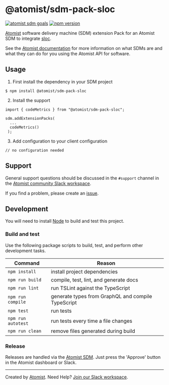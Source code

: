 # @atomist/sdm-pack-sloc

[![atomist sdm goals](http://badge.atomist.com/T29E48P34/atomist/sdm-pack-sloc/51053400-0a11-4280-959d-7d2a1ae80344)](https://app.atomist.com/workspace/T29E48P34)
[![npm version](https://img.shields.io/npm/v/@atomist/sdm-pack-sloc.svg)](https://www.npmjs.com/package/@atomist/sdm-pack-sloc)

[Atomist][atomist] software delivery machine (SDM) extension Pack for an Atomist SDM to integrate [sloc](https://www.npmjs.com/package/sloc).

[spring]: https://spring.io/ (Spring)
[spring-boot]: http://spring.io/projects/spring-boot (Spring Boot)

See the [Atomist documentation][atomist-doc] for more information on
what SDMs are and what they can do for you using the Atomist API for
software.

[atomist-doc]: https://docs.atomist.com/ (Atomist Documentation)

## Usage

1. First install the dependency in your SDM project

```
$ npm install @atomist/sdm-pack-sloc
```

2. Install the support

```
import { codeMetrics } from "@atomist/sdm-pack-sloc";

sdm.addExtensionPacks(
  ...
  codeMetrics()
 );
```

3. Add configuration to your client configuration

```
// no configuration needed
```

## Support

General support questions should be discussed in the `#support`
channel in the [Atomist community Slack workspace][slack].

If you find a problem, please create an [issue][].

[issue]: https://github.com/atomist/sdm-pack-sloc/issues

## Development

You will need to install [Node][node] to build and test this project.

[node]: https://nodejs.org/ (Node.js)

### Build and test

Use the following package scripts to build, test, and perform other
development tasks.

Command | Reason
------- | ------
`npm install` | install project dependencies
`npm run build` | compile, test, lint, and generate docs
`npm run lint` | run TSLint against the TypeScript
`npm run compile` | generate types from GraphQL and compile TypeScript
`npm test` | run tests
`npm run autotest` | run tests every time a file changes
`npm run clean` | remove files generated during build

### Release

Releases are handled via the [Atomist SDM][atomist-sdm].  Just press
the 'Approve' button in the Atomist dashboard or Slack.

[atomist-sdm]: https://github.com/atomist/atomist-sdm (Atomist Software Delivery Machine)

---

Created by [Atomist][atomist].
Need Help?  [Join our Slack workspace][slack].

[atomist]: https://atomist.com/ (Atomist - How Teams Deliver Software)
[slack]: https://join.atomist.com/ (Atomist Community Slack)

[atomist]: https://atomist.com/ (Atomist - Development Automation)
[slack]: https://join.atomist.com/ (Atomist Community Slack)
